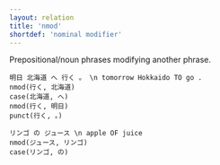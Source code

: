 ```yaml
---
layout: relation
title: 'nmod'
shortdef: 'nominal modifier'
---
```


Prepositional/noun phrases modifying another phrase.

~~~ sdparse
明日 北海道 へ 行く 。 \n tomorrow Hokkaido TO go .
nmod(行く, 北海道)
case(北海道, へ)
nmod(行く, 明日)
punct(行く, 。)
~~~

~~~ sdparse
リンゴ の ジュース \n apple OF juice
nmod(ジュース, リンゴ)
case(リンゴ, の)
~~~
<!-- Interlanguage links updated Út zář 29 20:31:56 CEST 2020 -->
